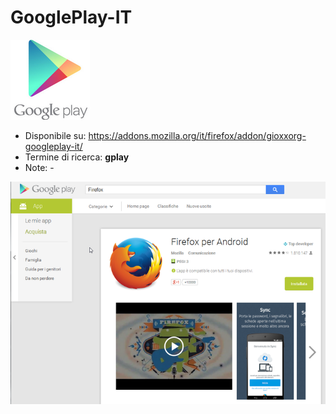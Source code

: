 # GooglePlay-IT

![](https://raw.githubusercontent.com/gioxx/fxaddons/master/gplay-it/icon-128.png)

- Disponibile su: https://addons.mozilla.org/it/firefox/addon/gioxxorg-googleplay-it/
- Termine di ricerca: **gplay**
- Note: -

![](https://raw.githubusercontent.com/gioxx/fxaddons/master/gplay-it/scr_1.png)